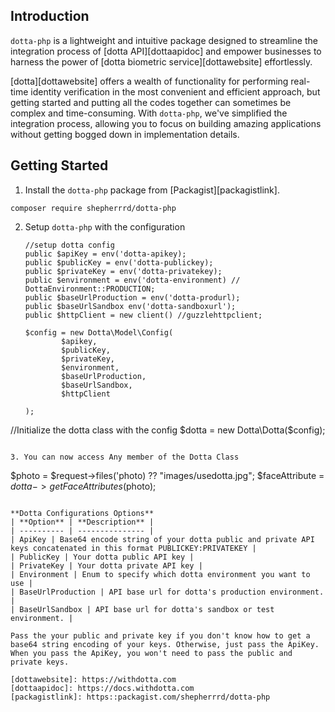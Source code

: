 ## Introduction

`dotta-php` is a lightweight and intuitive package designed to streamline the integration process of [dotta API][dottaapidoc] and empower businesses to harness the power of [dotta biometric service][dottawebsite] effortlessly.

[dotta][dottawebsite] offers a wealth of functionality for performing real-time identity verification in the most convenient and efficient approach, but getting started and putting all the codes together can sometimes be complex and time-consuming. With `dotta-php`, we've simplified the integration process, allowing you to focus on building amazing applications without getting bogged down in implementation details.

## Getting Started

1. Install the `dotta-php` package from [Packagist][packagistlink].

```
composer require shepherrrd/dotta-php
```

2.  Setup `dotta-php` with the configuration

    ```
    //setup dotta config
    public $apiKey = env('dotta-apikey);
    public $publicKey = env('dotta-publickey);
    public $privateKey = env('dotta-privatekey);
    public $environment = env('dotta-environment) // DottaEnvironment::PRODUCTION;
    public $baseUrlProduction = env('dotta-produrl);
    public $baseUrlSandbox env('dotta-sandboxurl');
    public $httpClient = new client() //guzzlehttpclient;

    $config = new Dotta\Model\Config(
            $apikey,
            $publicKey,
            $privateKey,
            $environment,
            $baseUrlProduction,
            $baseUrlSandbox,
            $httpClient

    );
    ```

//Initialize the dotta class with the config
$dotta = new Dotta\Dotta($config);

```

3. You can now access Any member of the Dotta Class

```

$photo = $request->files('photo) ?? "images/usedotta.jpg";
$faceAttribute = $dotta->getFaceAttributes($photo);

```

**Dotta Configurations Options**
| **Option** | **Description** |
| ---------- | --------------- |
| ApiKey | Base64 encode string of your dotta public and private API keys concatenated in this format PUBLICKEY:PRIVATEKEY |
| PublicKey | Your dotta public API key |
| PrivateKey | Your dotta private API key |
| Environment | Enum to specify which dotta environment you want to use |
| BaseUrlProduction | API base url for dotta's production environment. |
| BaseUrlSandbox | API base url for dotta's sandbox or test environment. |

Pass the your public and private key if you don't know how to get a base64 string encoding of your keys. Otherwise, just pass the ApiKey. When you pass the ApiKey, you won't need to pass the public and private keys.

[dottawebsite]: https://withdotta.com
[dottaapidoc]: https://docs.withdotta.com
[packagistlink]: https::packagist.com/shepherrrd/dotta-php
```
